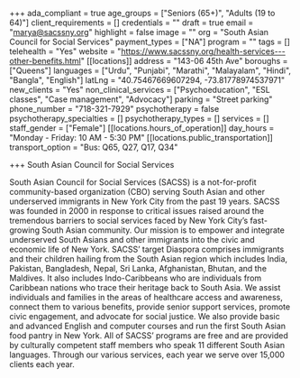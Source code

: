 +++
ada_compliant = true
age_groups = ["Seniors (65+)", "Adults (19 to 64)"]
client_requirements = []
credentials = ""
draft = true
email = "marya@sacssny.org"
highlight = false
image = ""
org = "South Asian Council for Social Services"
payment_types = ["NA"]
program = ""
tags = []
telehealth = "Yes"
website = "https://www.sacssny.org/health-services---other-benefits.html"
[[locations]]
address = "143-06 45th Ave"
boroughs = ["Queens"]
languages = ["Urdu", "Punjabi", "Marathi", "Malayalam", "Hindi", "Bangla", "English"]
latLng = "40.75467669607294, -73.81778974537971"
new_clients = "Yes"
non_clinical_services = ["Psychoeducation", "ESL classes", "Case management", "Advocacy"]
parking = "Street parking"
phone_number = "718-321-7929"
psychotherapy = false
psychotherapy_specialties = []
psychotherapy_types = []
services = []
staff_gender = ["Female"]
[[locations.hours_of_operation]]
day_hours = "Monday - Friday: 10 AM - 5:30 PM"
[[locations.public_transportation]]
transport_option = "Bus: Q65, Q27, Q17, Q34"

+++
South Asian Council for Social Services

  
 South Asian Council for Social Services (SACSS) is a not-for-profit community-based organization (CBO) serving South Asian and other underserved immigrants in New York City from the past 19 years. SACSS was founded in 2000 in response to critical issues raised around the tremendous barriers to social services faced by New York City’s fast-growing South Asian community. Our mission is to empower and integrate underserved South Asians and other immigrants into the civic and economic life of New York. SACSS’ target Diaspora comprises immigrants and their children hailing from the South Asian region which includes India, Pakistan, Bangladesh, Nepal, Sri Lanka, Afghanistan, Bhutan, and the Maldives. It also includes Indo-Caribbeans who are individuals from Caribbean nations who trace their heritage back to South Asia. We assist individuals and families in the areas of healthcare access and awareness, connect them to various benefits, provide senior support services, promote civic engagement, and advocate for social justice. We also provide basic and advanced English and computer courses and run the first South Asian food pantry in New York. All of SACSS’ programs are free and are provided by culturally competent staff members who speak 11 different South Asian languages. Through our various services, each year we serve over 15,000 clients each year.